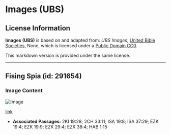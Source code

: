 # Images (UBS)

## License Information

**Images (UBS)** is based on and adapted from: _UBS Images_, [United Bible Societies](https://unitedbiblesocieties.org/), None, which is licensed under a [Public Domain CC0](https://creativecommons.org/public-domain/cc0/).

This markdown version is provided under the same license.



--------------------------------

## Fising Spia (id: 291654)

### Image Content

![Image](https://cdn.aquifer.bible/aquifer-content/resources/Media/WEB-0338_fishing_spear.jpg)

[link](https://cdn.aquifer.bible/aquifer-content/resources/Media/WEB-0338_fishing_spear.jpg)

* **Associated Passages:** 2KI 19:28; 2CH 33:11; ISA 19:8; ISA 37:29; EZK 19:4; EZK 19:9; EZK 29:4; EZK 38:4; HAB 1:15

